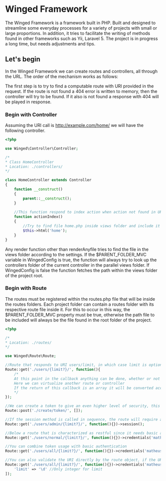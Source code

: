 # Winged Framework
The Winged Framework is a framework built in PHP. Built and designed to streamline some everyday processes for a variety of projects with small or large proportions. In addition, it tries to facilitate the writing of methods found in other frameworks such as Yii, Laravel 5. The project is in progress a long time, but needs adjustments and tips.

## Let's begin

In the Winged Framework we can create routes and controllers, all through the URL. The order of the mechanism works as follows:

The first step is to try to find a computable route with URI provided in the request. If the route is not found a 404 error is written to memory, then the controller will try to be found. If it also is not found a response with 404 will be played in response.

### Begin with Controller

Assuming the URI call is http://example.com/home/ we will have the following controller.

```php
<?php

use Winged\Controller\Controller; 

/*
* Class HomeController
* Location: ./controllers/
*/

class HomeController extends Controller
{
    function __construct()
    {
        parent::__construct();
    }
    
    //This function respond to index action when action not found in URI
    function actionIndex()
    {
        //Try to find file home.php inside views folder and include it
        $this->html('home');
    }
}
```

Any render function other than renderAnyfile tries to find the file in the views folder according to the settings. If the $PARENT_FOLDER_MVC variable in WingedConfig is true, the function will always try to look up the controllers folder of the current controller in the parallel views folder. If WingedConfig is false the function fetches the path within the views folder of the project root.

### Begin with Route

The routes must be registered within the routes.php file that will be inside the routes folders. Each project folder can contain a routes folder with its respective route file inside it. For this to occur in this way, the $PARENT_FOLDER_MVC property must be true, otherwise the path file to be included will always be the file found in the root folder of the project.

```php
<?php

/*
* Location: ./routes/ 
*/

use Winged\Route\Route;

//Route that responds to URI users/limit, in which case limit is optional and may contain any value.
Route::get('./users/{limit?}/', function(){
    /*
    At this point in the callback anything can be done, whether or not to return something here will cause the server to complete the request.
    Here we can virtualize another route or controller
    If the return of this callback is an array it will be converted according to the client's request, the default is json for rest and html for normal calls.
    */
});

//We can create a token to give an even higher level of security, this token comes with a validity of 3600 seconds by default but can be configured without problems. To create a token, just the second parameter passed to any Route :: function is an array.
Route::post('./create/token/', []);

//If the session method is called in sequence, the route will require an X-Auth-Token in the client headers, which can be acquired through a call to another URI that responds with a valid token.
Route::get('./users/admin/{limit?}/', function(){})->session();

//Below a route that is characterized as restful since it needs basic authorization via HTTP protocol
Route::get('./users/normal/{limit?}/', function(){})->credentials('matheusprador@gmail.com', 'basic');

//You can combine token usage with basic authentication
Route::get('./users/all/{limit?}/', function(){})->credentials('matheusprador@gmail.com', 'basic')->session();

//You can also validate the URI directly by the route object, if the URI fails validation the route in question will be marked with a 502 error.
Route::get('./users/all/{limit?}/', function(){})->credentials('matheusprador@gmail.com', 'basic')->session()->where([
    'limit' => '\d' //Only integer for limit
]);
```